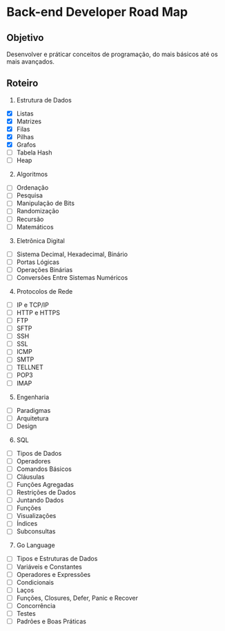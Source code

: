 # Back-end Developer Road Map

## Objetivo

Desenvolver e práticar conceitos de programação, do mais básicos até os mais
avançados.

## Roteiro

1. Estrutura de Dados

- [x] Listas
- [x] Matrizes
- [x] Filas
- [x] Pilhas
- [x] Grafos
- [ ] Tabela Hash
- [ ] Heap

2. Algoritmos

- [ ] Ordenação
- [ ] Pesquisa
- [ ] Manipulação de Bits
- [ ] Randomização
- [ ] Recursão
- [ ] Matemáticos

3. Eletrõnica Digital

- [ ] Sistema Decimal, Hexadecimal, Binário
- [ ] Portas Lógicas
- [ ] Operações Binárias
- [ ] Conversões Entre Sistemas Numéricos

4. Protocolos de Rede

- [ ] IP e TCP/IP
- [ ] HTTP e HTTPS
- [ ] FTP
- [ ] SFTP
- [ ] SSH
- [ ] SSL
- [ ] ICMP
- [ ] SMTP
- [ ] TELLNET
- [ ] POP3
- [ ] IMAP

5. Engenharia

- [ ] Paradigmas
- [ ] Arquitetura
- [ ] Design

6. SQL

- [ ] Tipos de Dados
- [ ] Operadores
- [ ] Comandos Básicos
- [ ] Cláusulas
- [ ] Funções Agregadas
- [ ] Restrições de Dados
- [ ] Juntando Dados
- [ ] Funções
- [ ] Visualizações
- [ ] Índices
- [ ] Subconsultas

7. Go Language

- [ ] Tipos e Estruturas de Dados
- [ ] Variáveis e Constantes
- [ ] Operadores e Expressões
- [ ] Condicionais
- [ ] Laços
- [ ] Funções, Closures, Defer, Panic e Recover
- [ ] Concorrência
- [ ] Testes
- [ ] Padrões e Boas Práticas
